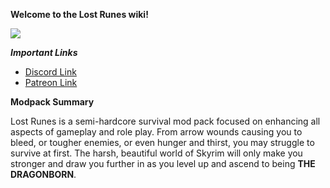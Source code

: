 **Welcome to the Lost Runes wiki!**

![](https://i.gyazo.com/0826c66b57cbf0a6589e04418b33ae09.jpg)

_**Important Links**_
* [Discord Link](https://discord.gg/Mu3RQbzxyz)
* [Patreon Link](https://patreon.com/user?u=65852394&utm_medium=clipboard_copy&utm_source=copyLink&utm_campaign=creatorshare_creator&utm_content=join_link)

**Modpack Summary**

Lost Runes is a semi-hardcore survival mod pack focused on enhancing all aspects of gameplay and role play. From arrow wounds causing you to bleed, or tougher enemies, or even hunger and thirst, you may struggle to survive at first. The harsh, beautiful world of Skyrim will only make you stronger and draw you further in as you level up and ascend to being **THE DRAGONBORN**.
